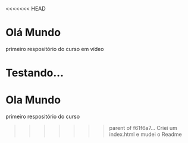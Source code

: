 <<<<<<< HEAD
# Olá Mundo
 primeiro respositório do curso em vídeo
 
 Testando...
=======
# Ola Mundo
 primeiro respositório do curso
>>>>>>> parent of f61f6a7... Criei um index.html e mudei o Readme
